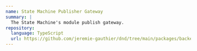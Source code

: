 ```yaml
---
name: State Machine Publisher Gateway
summary: |
  The State Machine's module publish gateway.
repository:
  language: TypeScript
  url: https://github.com/jeremie-gauthier/dnd/tree/main/packages/backend/src/game/state-machine/state-machine.private-gateway.ts
---
```


<NodeGraph />
